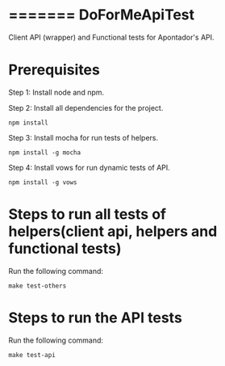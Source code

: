 =======
DoForMeApiTest
==============

Client API (wrapper) and Functional tests for Apontador's API.

Prerequisites
========
Step 1: Install node and npm.

Step 2: Install all dependencies for the project.

```
npm install
```
Step 3: Install mocha for run tests of helpers.

```
npm install -g mocha
```
Step 4: Install vows for run dynamic tests of API.

```
npm install -g vows
```

Steps to run all tests of helpers(client api, helpers and functional tests)
=========

Run the following command: 
```
make test-others
```

Steps to run the API tests
=========

Run the following command: 
```
make test-api
```
